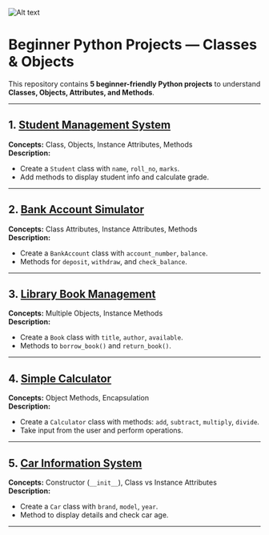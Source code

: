 
![Alt text](https://tse2.mm.bing.net/th/id/OIP.ESJw7FZasQjL_GbMgBc8igHaDl?pid=Api&P=0&h=180)

# Beginner Python Projects — Classes & Objects

This repository contains **5 beginner-friendly Python projects** to understand **Classes, Objects, Attributes, and Methods**.

---

## 1. [Student Management System](student_management_system.py)
**Concepts:** Class, Objects, Instance Attributes, Methods  
**Description:**  
- Create a `Student` class with `name`, `roll_no`, `marks`.  
- Add methods to display student info and calculate grade.

---

## 2. [Bank Account Simulator](bank_account_simulator.py)
**Concepts:** Class Attributes, Instance Attributes, Methods  
**Description:**  
- Create a `BankAccount` class with `account_number`, `balance`.  
- Methods for `deposit`, `withdraw`, and `check_balance`.

---

## 3. [Library Book Management](library_book_management.py)
**Concepts:** Multiple Objects, Instance Methods  
**Description:**  
- Create a `Book` class with `title`, `author`, `available`.  
- Methods to `borrow_book()` and `return_book()`.

---

## 4. [Simple Calculator](simple_calculator.py)
**Concepts:** Object Methods, Encapsulation  
**Description:**  
- Create a `Calculator` class with methods: `add`, `subtract`, `multiply`, `divide`.  
- Take input from the user and perform operations.

---

## 5. [Car Information System](car_information_system.py)
**Concepts:** Constructor (`__init__`), Class vs Instance Attributes  
**Description:**  
- Create a `Car` class with `brand`, `model`, `year`.  
- Method to display details and check car age.

---




